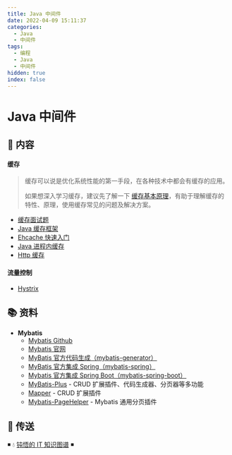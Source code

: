 ```yaml
---
title: Java 中间件
date: 2022-04-09 15:11:37
categories:
  - Java
  - 中间件
tags:
  - 编程
  - Java
  - 中间件
hidden: true
index: false
---
```


# Java 中间件

## 📖 内容

#### 缓存

> 缓存可以说是优化系统性能的第一手段，在各种技术中都会有缓存的应用。
>
> 如果想深入学习缓存，建议先了解一下 [缓存基本原理](https://dunwu.github.io/design/distributed/分布式缓存.html)，有助于理解缓存的特性、原理，使用缓存常见的问题及解决方案。

- [缓存面试题](02.缓存/01.缓存面试题.md)
- [Java 缓存框架](02.缓存/02.Java缓存中间件.md)
- [Ehcache 快速入门](02.缓存/04.Ehcache.md)
- [Java 进程内缓存](02.缓存/05.Java进程内缓存.md)
- [Http 缓存](02.缓存/06.Http缓存.md)

#### 流量控制

- [Hystrix](03.流量控制/01.Hystrix.md)

## 📚 资料

- **Mybatis**
  - [Mybatis Github](https://github.com/mybatis/mybatis-3)
  - [Mybatis 官网](http://www.mybatis.org/mybatis-3/)
  - [MyBatis 官方代码生成（mybatis-generator）](https://github.com/mybatis/generator)
  - [MyBatis 官方集成 Spring（mybatis-spring）](https://github.com/mybatis/spring)
  - [Mybatis 官方集成 Spring Boot（mybatis-spring-boot）](https://github.com/mybatis/spring-boot-starter)
  - [MyBatis-Plus](https://github.com/baomidou/mybatis-plus) - CRUD 扩展插件、代码生成器、分页器等多功能
  - [Mapper](https://github.com/abel533/Mapper) - CRUD 扩展插件
  - [Mybatis-PageHelper](https://github.com/pagehelper/Mybatis-PageHelper) - Mybatis 通用分页插件

## 🚪 传送

◾ 💧 [钝悟的 IT 知识图谱](https://dunwu.github.io/) ◾
